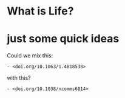 # What is Life?

# just some quick ideas

Could we mix this:

    - <doi.org/10.1063/1.4818538>

with this?

    - <doi.org/10.1038/ncomms6814>
